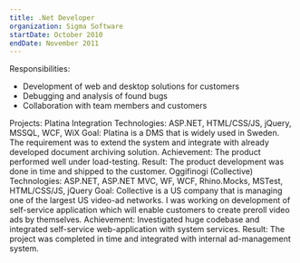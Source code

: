 ```yaml
---
title: .Net Developer
organization: Sigma Software
startDate: October 2010
endDate: November 2011
---
```


Responsibilities:
- Development of web and desktop solutions for customers
- Debugging and analysis of found bugs
- Collaboration with team members and customers

Projects:
Platina Integration
Technologies: ASP.NET, HTML/CSS/JS, jQuery, MSSQL, WCF, WiX
Goal: Platina is a DMS that is widely used in Sweden. The requirement was to extend the system
and integrate with already developed document archiving solution.
Achievement: The product performed well under load-testing.
Result: The product development was done in time and shipped to the customer.
Oggifinogi (Collective)
Technologies: ASP.NET, ASP.NET MVC, WF, WCF, Rhino.Mocks, MSTest, HTML/CSS/JS, jQuery
Goal: Collective is a US company that is managing one of the largest US video-ad networks. I was
working on development of self-service application which will enable customers to create preroll
video ads by themselves.
Achievement: Investigated huge codebase and integrated self-service web-application with
system services.
Result: The project was completed in time and integrated with internal ad-management system.
